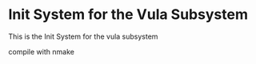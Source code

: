 # Init System for the Vula Subsystem

This is the Init System for the vula subsystem

compile with nmake